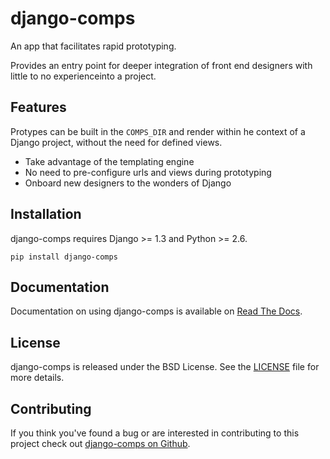 django-comps
==========================

An app that facilitates rapid prototyping.

Provides an entry point for deeper integration of front end designers with
little to no experienceinto a project.

Features
-------
Protypes can be built in the ``COMPS_DIR`` and render within he context of
a Django project, without the need for defined views.

* Take advantage of the templating engine
* No need to pre-configure urls and views during prototyping
* Onboard new designers to the wonders of Django

Installation
------------

django-comps requires Django >= 1.3 and Python >= 2.6.

``pip install django-comps``


Documentation
-------------

Documentation on using django-comps is available on
[Read The Docs](http://readthedocs.org/docs/django-comps/).


License
--------------------------------------

django-comps is released under the BSD License. See the
[LICENSE](https://github.com/daaray/django-comps/blob/master/LICENSE) file for more details.


Contributing
--------------------------------------

If you think you've found a bug or are interested in contributing to this project
check out [django-comps on Github](https://github.com/daaray/django-comps>).
